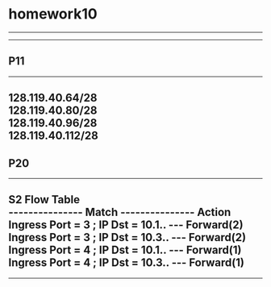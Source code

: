 #  homework10
---
---
##  P11
---
128.119.40.64/28  
128.119.40.80/28  
128.119.40.96/28  
128.119.40.112/28  
---
##  P20
---
S2 Flow Table  
--------------- Match --------------- Action  
Ingress Port = 3 ; IP Dst = 10.1.. --- Forward(2)  
Ingress Port = 3 ; IP Dst = 10.3.. --- Forward(2)  
Ingress Port = 4 ; IP Dst = 10.1.. --- Forward(1)  
Ingress Port = 4 ; IP Dst = 10.3.. --- Forward(1)  
---
---
